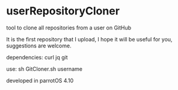 # userRepositoryCloner
tool to clone all repositories from a user on GitHub 

It is the first repository that I upload, I hope it will be useful for you, suggestions are welcome.

dependencies:
curl
jq
git

use: sh GitCloner.sh username

developed in parrotOS 4.10
